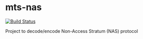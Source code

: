 # mts-nas

[![Build Status](https://github.com/ericsson-mts/mts-nas/actions/workflows/maven-publish-release.yml/badge.svg?event=push)](https://github.com/ericsson-mts/mts-nas)

Project to decode/encode Non-Access Stratum (NAS) protocol
